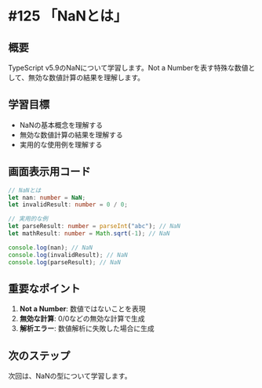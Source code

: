 # #125 「NaNとは」

## 概要
TypeScript v5.9のNaNについて学習します。Not a Numberを表す特殊な数値として、無効な数値計算の結果を理解します。

## 学習目標
- NaNの基本概念を理解する
- 無効な数値計算の結果を理解する
- 実用的な使用例を理解する

## 画面表示用コード

```typescript
// NaNとは
let nan: number = NaN;
let invalidResult: number = 0 / 0;

// 実用的な例
let parseResult: number = parseInt("abc"); // NaN
let mathResult: number = Math.sqrt(-1); // NaN

console.log(nan); // NaN
console.log(invalidResult); // NaN
console.log(parseResult); // NaN
```

## 重要なポイント
1. **Not a Number**: 数値ではないことを表現
2. **無効な計算**: 0/0などの無効な計算で生成
3. **解析エラー**: 数値解析に失敗した場合に生成

## 次のステップ
次回は、NaNの型について学習します。